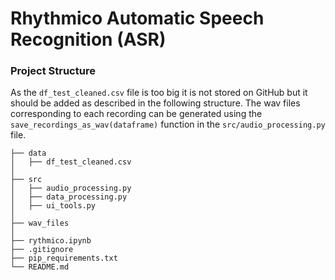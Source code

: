 # Rhythmico Automatic Speech Recognition (ASR)

### Project Structure

As the `df_test_cleaned.csv` file is too big it is not stored on GitHub but it should be added as described in the following structure.
The wav files corresponding to each recording can be generated using the `save_recordings_as_wav(dataframe)` function in the `src/audio_processing.py` file.

```
├── data
│   ├── df_test_cleaned.csv
│ 
├── src                         
│   ├── audio_processing.py     
│   ├── data_processing.py
│   ├── ui_tools.py
│
├── wav_files
│
├── rythmico.ipynb
├── .gitignore
├── pip_requirements.txt
└── README.md
```
